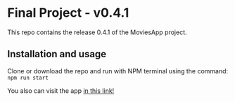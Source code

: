 # Final Project - v0.4.1

This repo contains the release 0.4.1 of the MoviesApp project.

## Installation and usage

Clone or download the repo and run with NPM terminal using the command:  
`npm run start`

You also can visit the app [in this link!](https://trainee-program-final-project.vercel.app)
